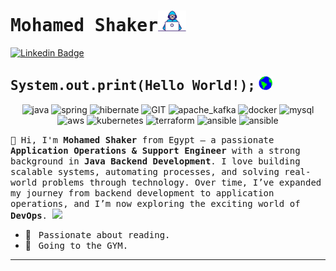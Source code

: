 # <samp>Mohamed Shaker</samp><img src="https://github.com/mohamedshaker9/mohamedshaker9/blob/main/assets/developer.gif" width="45px">

[![Linkedin Badge](https://img.shields.io/badge/LinkedIn-%230077B5.svg?&style=flat-square&logo=linkedin&logoColor=white&color=071A2C&link=https://www.linkedin.com/in/mshaker98//)](https://www.linkedin.com/in/mshaker98/)

## <samp>System.out.print(Hello World!);</samp> <img src="https://github.com/mohamedshaker9/mohamedshaker9/blob/main/assets/earth.gif" width="22px">
<p align="center">
<img src="https://www.vectorlogo.zone/logos/java/java-horizontal.svg" alt="java" width="90" height="55"/>
      <img src="https://www.vectorlogo.zone/logos/springio/springio-ar21.svg" alt="spring" width="100" height="65"/> 
      <img src="https://www.vectorlogo.zone/logos/hibernate/hibernate-ar21.svg" alt="hibernate" width="120" height="75"/>
       <img src="https://www.vectorlogo.zone/logos/git-scm/git-scm-ar21.svg" alt="GIT" width="90" height="55"/>
      <img src="https://www.vectorlogo.zone/logos/apache_kafka/apache_kafka-ar21.svg" alt="apache_kafka" width="100" height="70"/> 
      <img src="https://www.vectorlogo.zone/logos/docker/docker-ar21.svg" alt="docker" width="110" height="65"/>
      <img src="https://www.vectorlogo.zone/logos/mysql/mysql-ar21.svg" alt="mysql" width="120" height="75"/>
      <img src="https://www.vectorlogo.zone/logos/amazon_aws/amazon_aws-ar21.svg" alt="aws" width="120" height="75"/>
      <img src="https://www.vectorlogo.zone/logos/kubernetes/kubernetes-ar21.svg" alt="kubernetes" width="120" height="75"/>
      <img src="https://www.vectorlogo.zone/logos/terraformio/terraformio-ar21.svg" alt="terraform" width="120" height="75"/>
      <img src="https://www.vectorlogo.zone/logos/ansible/ansible-ar21.svg" alt="ansible" width="120" height="75"/>
      <img src="https://www.vectorlogo.zone/logos/jenkins/jenkins-ar21.svg" alt="ansible" width="120" height="75"/>
<p>
  <samp>
    👋 Hi, I'm <b>Mohamed Shaker</b> from Egypt — a passionate <b>Application Operations & Support Engineer</b> with a strong background in <b>Java Backend Development</b>.  
    I love building scalable systems, automating processes, and solving real-world problems through technology.  
    Over time, I’ve expanded my journey from backend development to application operations, and I’m now exploring the exciting world of <b>DevOps</b>.  
  </samp>
  <img src="https://media.giphy.com/media/WUlplcMpOCEmTGBtBW/giphy.gif" width="30">
</p>

- 📖 &nbsp; <samp>Passionate about reading.</samp>
- 👟 &nbsp; <samp>Going to the GYM.</samp>
---
